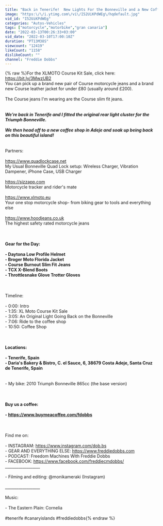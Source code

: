 ```yaml
---
title: "Back in Tenerife!  New Lights For the Bonneville and a New Coffee Shop"
image: "https:\/\/i.ytimg.com\/vi\/I52UiKPdWEg\/hqdefault.jpg"
vid_id: "I52UiKPdWEg"
categories: "Autos-Vehicles"
tags: ["motorcycle","motorbike","gran canaria"]
date: "2022-03-13T00:26:33+03:00"
vid_date: "2022-03-10T17:00:10Z"
duration: "PT13M38S"
viewcount: "12419"
likeCount: "1158"
dislikeCount: ""
channel: "Freddie Dobbs"
---
```

{% raw %}For the XLMOTO Course Kit Sale, click here: <a rel="nofollow" target="blank" href="https://bit.ly/3MwzUB2">https://bit.ly/3MwzUB2</a><br />You can pick up a brand new pair of Course motorcycle jeans and a brand new Course leather jacket for under £80 (usually around £200).<br /><br />The Course jeans I'm wearing are the Course slim fit jeans.<br />_________________<br /><br />We’re back in Tenerife and I fitted the original rear light cluster for the Triumph Bonneville.<br /><br />We then head off to a new coffee shop in Adeje and soak up being back on this beautiful island!<br />_________________<br /><br />Partners:<br /><br /><a rel="nofollow" target="blank" href="https://www.quadlockcase.net">https://www.quadlockcase.net</a> <br />My Usual Bonneville Quad Lock setup: Wireless Charger, Vibration Dampener, iPhone Case, USB Charger<br /><br /><a rel="nofollow" target="blank" href="https://sizzapp.com">https://sizzapp.com</a> <br />Motorcycle tracker and rider's mate<br /><br /><a rel="nofollow" target="blank" href="https://www.xlmoto.eu">https://www.xlmoto.eu</a> <br />Your one stop motorcycle shop- from biking gear to tools and everything else<br /><br /><a rel="nofollow" target="blank" href="https://www.hoodjeans.co.uk">https://www.hoodjeans.co.uk</a> <br />The highest safety rated motorcycle jeans<br /><br />__________________<br /><br />Gear for the Day:<br /><br />- Daytona Low Profile Helmet<br />- Broger Moto Florida Jacket<br />- Course Burnout Slim Fit Jeans<br />- TCX X-Blend Boots<br />- Throttlesnake Glove Trotter Gloves<br /><br />__________________<br /><br />Timeline:<br /><br />- 0:00: Intro<br />- 1:35: XL Moto Course Kit Sale<br />- 3:05: An Original Light Going Back on the Bonneville<br />- 7:06: Ride to the coffee shop<br />- 10:50: Coffee Shop<br /><br />__________________<br /><br />Locations:<br /><br />- Tenerife, Spain<br />- Daria's Bakery &amp; Bistro, C. el Sauce, 6, 38679 Costa Adeje, Santa Cruz de Tenerife, Spain<br />__________________<br /><br />- My bike: 2010 Triumph Bonneville 865cc (the base version)<br /><br />__________________<br /><br />Buy us a coffee:<br /><br />- <a rel="nofollow" target="blank" href="https://www.buymeacoffee.com/fdobbs">https://www.buymeacoffee.com/fdobbs</a> <br /><br />__________________ <br /><br />Find me on: <br /><br />-   INSTAGRAM: <a rel="nofollow" target="blank" href="https://www.instagram.com/dob.bs">https://www.instagram.com/dob.bs</a> <br />-   GEAR AND EVERYTHING ELSE: <a rel="nofollow" target="blank" href="https://www.freddiedobbs.com">https://www.freddiedobbs.com</a> <br />-   PODCAST: Freedom Machines With Freddie Dobbs<br />-   FACEBOOK: <a rel="nofollow" target="blank" href="https://www.facebook.com/freddiecmdobbs/">https://www.facebook.com/freddiecmdobbs/</a> <br />__________________ <br /><br />- Filming and editing: @monikameraki (Instagram) <br /><br />__________________<br /> <br />Music: <br /><br />- The Eastern Plain: Cornelia<br /><br />#tenerife #canaryislands #freddiedobbs{% endraw %}
